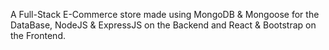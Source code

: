 A Full-Stack E-Commerce store made using MongoDB & Mongoose for the DataBase, NodeJS & ExpressJS on the Backend and React & Bootstrap on the Frontend.
